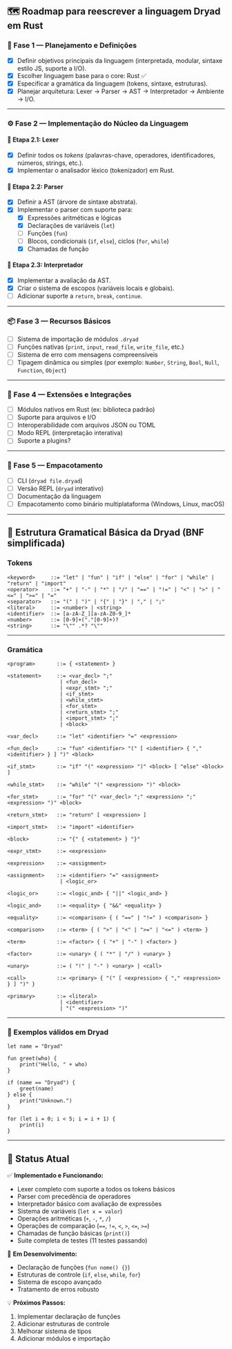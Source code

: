 ## 🗺️ Roadmap para reescrever a linguagem Dryad em Rust

### 🔰 Fase 1 — Planejamento e Definições

* [x] Definir objetivos principais da linguagem (interpretada, modular, sintaxe estilo JS, suporte a I/O).
* [x] Escolher linguagem base para o core: Rust ✅
* [x] Especificar a gramática da linguagem (tokens, sintaxe, estruturas).
* [x] Planejar arquitetura: Lexer → Parser → AST → Interpretador → Ambiente → I/O.

---

### ⚙️ Fase 2 — Implementação do Núcleo da Linguagem

#### 🔡 Etapa 2.1: Lexer

* [x] Definir todos os *tokens* (palavras-chave, operadores, identificadores, números, strings, etc.).
* [x] Implementar o analisador léxico (tokenizador) em Rust.

#### 🌳 Etapa 2.2: Parser

* [x] Definir a AST (árvore de sintaxe abstrata).
* [x] Implementar o parser com suporte para:
  * [x] Expressões aritméticas e lógicas
  * [x] Declarações de variáveis (`let`)
  * [ ] Funções (`fun`)
  * [ ] Blocos, condicionais (`if`, `else`), ciclos (`for`, `while`)
  * [x] Chamadas de função

#### 🧠 Etapa 2.3: Interpretador

* [x] Implementar a avaliação da AST.
* [x] Criar o sistema de escopos (variáveis locais e globais).
* [ ] Adicionar suporte a `return`, `break`, `continue`.

---

### 📦 Fase 3 — Recursos Básicos

* [ ] Sistema de importação de módulos `.dryad`
* [ ] Funções nativas (`print`, `input`, `read_file`, `write_file`, etc.)
* [ ] Sistema de erro com mensagens compreensíveis
* [ ] Tipagem dinâmica ou simples (por exemplo: `Number`, `String`, `Bool`, `Null`, `Function`, `Object`)

---

### 🔌 Fase 4 — Extensões e Integrações

* [ ] Módulos nativos em Rust (ex: biblioteca padrão)
* [ ] Suporte para arquivos e I/O
* [ ] Interoperabilidade com arquivos JSON ou TOML
* [ ] Modo REPL (interpretação interativa)
* [ ] Suporte a plugins?

---

### 🎯 Fase 5 — Empacotamento

* [ ] CLI (`dryad file.dryad`)
* [ ] Versão REPL (`dryad` interativo)
* [ ] Documentação da linguagem
* [ ] Empacotamento como binário multiplataforma (Windows, Linux, macOS)

---

## 📘 Estrutura Gramatical Básica da Dryad (BNF simplificada)

### **Tokens**

```bnf
<keyword>     ::= "let" | "fun" | "if" | "else" | "for" | "while" | "return" | "import"
<operator>    ::= "+" | "-" | "*" | "/" | "==" | "!=" | "<" | ">" | "<=" | ">=" | "="
<separator>   ::= "(" | ")" | "{" | "}" | "," | ";"
<literal>     ::= <number> | <string>
<identifier>  ::= [a-zA-Z_][a-zA-Z0-9_]*
<number>      ::= [0-9]+("."[0-9]+)?
<string>      ::= "\"" .*? "\""
```

---

### **Gramática**

```bnf
<program>       ::= { <statement> }

<statement>     ::= <var_decl> ";"
                 | <fun_decl>
                 | <expr_stmt> ";"
                 | <if_stmt>
                 | <while_stmt>
                 | <for_stmt>
                 | <return_stmt> ";"
                 | <import_stmt> ";"
                 | <block>

<var_decl>      ::= "let" <identifier> "=" <expression>

<fun_decl>      ::= "fun" <identifier> "(" [ <identifier> { "," <identifier> } ] ")" <block>

<if_stmt>       ::= "if" "(" <expression> ")" <block> [ "else" <block> ]

<while_stmt>    ::= "while" "(" <expression> ")" <block>

<for_stmt>      ::= "for" "(" <var_decl> ";" <expression> ";" <expression> ")" <block>

<return_stmt>   ::= "return" [ <expression> ]

<import_stmt>   ::= "import" <identifier>

<block>         ::= "{" { <statement> } "}"

<expr_stmt>     ::= <expression>

<expression>    ::= <assignment>

<assignment>    ::= <identifier> "=" <assignment>
                 | <logic_or>

<logic_or>      ::= <logic_and> { "||" <logic_and> }

<logic_and>     ::= <equality> { "&&" <equality> }

<equality>      ::= <comparison> { ( "==" | "!=" ) <comparison> }

<comparison>    ::= <term> { ( ">" | "<" | ">=" | "<=" ) <term> }

<term>          ::= <factor> { ( "+" | "-" ) <factor> }

<factor>        ::= <unary> { ( "*" | "/" ) <unary> }

<unary>         ::= ( "!" | "-" ) <unary> | <call>

<call>          ::= <primary> { "(" [ <expression> { "," <expression> } ] ")" }

<primary>       ::= <literal>
                 | <identifier>
                 | "(" <expression> ")"
```

---

### 🧪 Exemplos válidos em Dryad

```dryad
let name = "Dryad"

fun greet(who) {
    print("Hello, " + who)
}

if (name == "Dryad") {
    greet(name)
} else {
    print("Unknown.")
}

for (let i = 0; i < 5; i = i + 1) {
    print(i)
}
```

---

## 🎯 Status Atual

✅ **Implementado e Funcionando:**
- Lexer completo com suporte a todos os tokens básicos
- Parser com precedência de operadores
- Interpretador básico com avaliação de expressões
- Sistema de variáveis (`let x = valor`)
- Operações aritméticas (`+`, `-`, `*`, `/`)
- Operações de comparação (`==`, `!=`, `<`, `>`, `<=`, `>=`)
- Chamadas de função básicas (`print()`)
- Suite completa de testes (11 testes passando)

🚧 **Em Desenvolvimento:**
- Declaração de funções (`fun nome() {}`)
- Estruturas de controle (`if`, `else`, `while`, `for`)
- Sistema de escopo avançado
- Tratamento de erros robusto

💡 **Próximos Passos:**
1. Implementar declaração de funções
2. Adicionar estruturas de controle
3. Melhorar sistema de tipos
4. Adicionar módulos e importação
